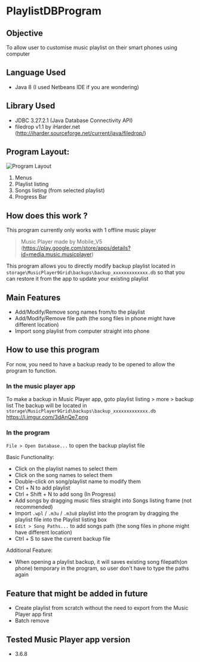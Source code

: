 # PlaylistDBProgram
## Objective
To allow user to customise music playlist on their smart phones using computer

## Language Used
- Java 8 (I used Netbeans IDE if you are wondering)

## Library Used
- JDBC 3.27.2.1 (Java Database Connectivity API)
- filedrop v1.1 by iHarder.net (http://iharder.sourceforge.net/current/java/filedrop/)

## Program Layout: 
![Program Layout](https://i.imgur.com/mBU71IT.png)
1. Menus
2. Playlist listing
3. Songs listing (from selected playlist)
4. Progress Bar

## How does this work ?
This program currently only works with 1 offline music player

> Music Player made by Mobile_V5 (https://play.google.com/store/apps/details?id=media.music.musicplayer)


This program allows you to directly modify backup playlist located in `storage\MusicPlayer9Grid\backups\backup_xxxxxxxxxxxxx.db`
so that you can restore it from the app to update your existing playlist

## Main Features
- Add/Modify/Remove song names from/to the playlist
- Add/Modify/Remove file path (the song files in phone might have different location)
- Import song playlist from computer straight into phone

## How to use this program
For now, you need to have a backup ready to be opened to allow the program to function.

### In the music player app
To make a backup in Music Player app, goto playlist listing > more > backup list
The backup will be located in `storage\MusicPlayer9Grid\backups\backup_xxxxxxxxxxxxx.db` https://i.imgur.com/3dAnQe7.png

### In the program

`File > Open Database...` to open the backup playlist file

Basic Functionality: 
- Click on the playlist names to select them
- Click on the song names to select them
- Double-click on song/playlist name to modify them
- Ctrl + N to add playlist
- Ctrl + Shift + N to add song (In Progress)
- Add songs by dragging music files straight into Songs listing frame (not recommended)
- Import `.wpl` / `.m3u` / `.m3u8` playlist into the program by dragging the playlist file into the Playlist listing box
- `Edit > Song Paths...` to add songs path (the song files in phone might have different location)
- Ctrl + S to save the current backup file

Additional Feature:
- When opening a playlist backup, it will saves existing song filepath(on phone) temporary in the program, so user don't have to type the paths again

## Feature that might be added in future
- Create playlist from scratch without the need to export from the Music Player app first
- Batch remove

## Tested Music Player app version
- 3.6.8
